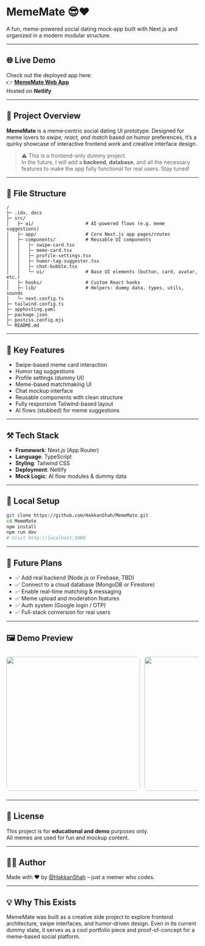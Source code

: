 # MemeMate 😎❤️

A fun, meme-powered social dating mock‑app built with Next.js and organized in a modern modular structure.

---

## 🌐 Live Demo  
Check out the deployed app here:  
👉 **[MemeMate Web App](https://mememate.netlify.app/)**  
Hosted on **Netlify**

---

## 🚀 Project Overview  
**MemeMate** is a meme‑centric social dating UI prototype. Designed for meme lovers to *swipe, react, and match* based on humor preferences, it’s a quirky showcase of interactive frontend work and creative interface design.

> ⚠️ This is a frontend-only dummy project.  
> In the future, I will add a **backend**, **database**, and all the necessary features to make the app fully functional for real users. Stay tuned!
 
---

## 📂 File Structure

```
/
├─ .idx, docs
├─ src/
│   ├─ ai/                   # AI-powered flows (e.g. meme suggestions)
│   ├─ app/                  # Core Next.js app pages/routes
│   ├─ components/           # Reusable UI components
│   │   ├─ swipe-card.tsx
│   │   ├─ meme-card.tsx
│   │   ├─ profile-settings.tsx
│   │   ├─ humor-tag-suggester.tsx
│   │   ├─ chat-bubble.tsx
│   │   └─ ui/               # Base UI elements (button, card, avatar, etc.)
│   ├─ hooks/                # Custom React hooks
│   ├─ lib/                  # Helpers: dummy data, types, utils, sounds
│   └─ next.config.ts
├─ tailwind.config.ts
├─ apphosting.yaml
├─ package.json
├─ postcss.config.mjs
└─ README.md
```

---

## 🧠 Key Features

- Swipe-based meme card interaction
- Humor tag suggestions
- Profile settings (dummy UI)
- Meme-based matchmaking UI
- Chat mockup interface
- Reusable components with clean structure
- Fully responsive Tailwind-based layout
- AI flows (stubbed) for meme suggestions

---

## ⚒️ Tech Stack  

- **Framework**: Next.js (App Router)
- **Language**: TypeScript
- **Styling**: Tailwind CSS
- **Deployment**: Netlify
- **Mock Logic**: AI flow modules & dummy data

---

## 🧪 Local Setup

```bash
git clone https://github.com/HakkanShah/MemeMate.git
cd MemeMate
npm install
npm run dev
# Visit http://localhost:3000
```

---

## 🔮 Future Plans

- ✅ Add real backend (Node.js or Firebase, TBD)
- ✅ Connect to a cloud database (MongoDB or Firestore)
- ✅ Enable real-time matching & messaging
- ✅ Meme upload and moderation features
- ✅ Auth system (Google login / OTP)
- ✅ Full-stack conversion for real users

---

## 🖼️ Demo Preview  
<div style="display: flex; overflow-x: auto; gap: 12px; padding: 10px; scroll-snap-type: x mandatory;">
<img src="https://github.com/user-attachments/assets/0088873d-b84a-4ce1-b17f-91ca4eb4eef5" style="height: 350px; border-radius: 8px; scroll-snap-align: start;" />
<img src="https://github.com/user-attachments/assets/c63efb7f-dceb-4a90-b5e1-a45f92e823e9" style="height: 350px; border-radius: 8px; scroll-snap-align: start;" />
<img src="https://github.com/user-attachments/assets/7e7232d7-1155-450c-ae5c-21cbcd4c28a5" style="height: 350px; border-radius: 8px; scroll-snap-align: start;" />
<img src="https://github.com/user-attachments/assets/58c5b12c-861f-4ca5-8e03-6c2c04510e39" style="height: 350px; border-radius: 8px; scroll-snap-align: start;" />
<img src="https://github.com/user-attachments/assets/e4a518d4-3f23-47fc-86db-811360581445" style="height: 350px; border-radius: 8px; scroll-snap-align: start;" />
</div>



---

## 📜 License  

This project is for **educational and demo** purposes only.  
All memes are used for fun and mockup content.

---

## 👨‍💻 Author  
Made with ❤️ by [@HakkanShah](https://github.com/HakkanShah) – just a memer who codes.

---

## 💡 Why This Exists  

MemeMate was built as a creative side project to explore frontend architecture, swipe interfaces, and humor-driven design. Even in its current dummy state, it serves as a cool portfolio piece and proof-of-concept for a meme-based social platform.
